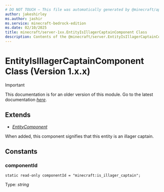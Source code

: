 ```yaml
---
# DO NOT TOUCH — This file was automatically generated by @minecraft/api-docs-generator, to report problems file an issue at https://github.com/Mojang/minecraft-scripting-libraries
author: jakeshirley
ms.author: jashir
ms.service: minecraft-bedrock-edition
ms.date: 02/10/2025
title: minecraft/server-1xx.EntityIsIllagerCaptainComponent Class
description: Contents of the @minecraft/server.EntityIsIllagerCaptainComponent class (Version 1.x.x).
---
```

# EntityIsIllagerCaptainComponent Class (Version 1.x.x)

> [!IMPORTANT]
> This documentation is for an older version of this module. Go to the latest documentation [*here*](../../../scriptapi/minecraft/server/EntityIsIllagerCaptainComponent.md).

## Extends
- [*EntityComponent*](EntityComponent.md)

When added, this component signifies that this entity is an illager captain.

## Constants

### **componentId**
`static read-only componentId = "minecraft:is_illager_captain";`

Type: *string*
